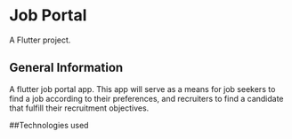 # Job Portal

A Flutter project.

## General Information

A flutter job portal app. 
This app will serve as a means for job seekers to find a job according to their preferences, 
and recruiters to find a candidate that fulfill their recruitment objectives.

##Technologies used 
